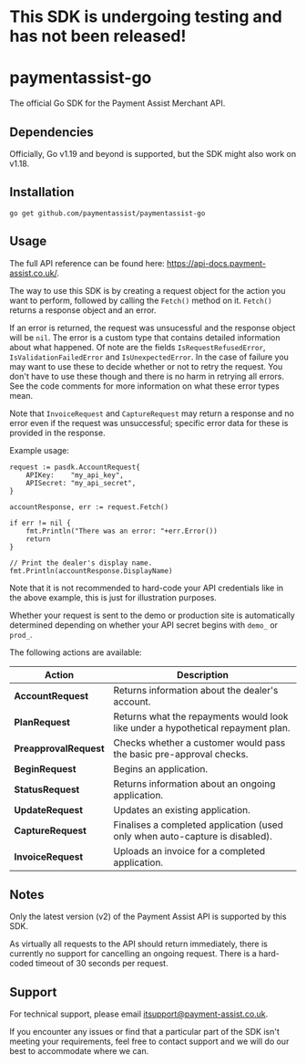 # This SDK is undergoing testing and has not been released!

# paymentassist-go

The official Go SDK for the Payment Assist Merchant API.

## Dependencies

Officially, Go v1.19 and beyond is supported, but the SDK might also work on v1.18.

## Installation

`go get github.com/paymentassist/paymentassist-go`

## Usage

The full API reference can be found here: https://api-docs.payment-assist.co.uk/.

The way to use this SDK is by creating a request object for the action you want to perform, followed by calling the `Fetch()` method on it. `Fetch()` returns a response object and an error.

If an error is returned, the request was unsucessful and the response object will be `nil`. The error is a custom type that contains detailed information about what happened. Of note are the fields `IsRequestRefusedError`, `IsValidationFailedError` and `IsUnexpectedError`. In the case of failure you may want to use these to decide whether or not to retry the request. You don't have to use these though and there is no harm in retrying all errors. See the code comments for more information on what these error types mean.

Note that `InvoiceRequest` and `CaptureRequest` may return a response and no error even if the request was unsuccessful; specific error data for these is provided in the response.

Example usage:

```
request := pasdk.AccountRequest{
	APIKey:    "my_api_key",
	APISecret: "my_api_secret",
}

accountResponse, err := request.Fetch()

if err != nil {
    fmt.Println("There was an error: "+err.Error())
	return
}

// Print the dealer's display name.
fmt.Println(accountResponse.DisplayName)
```

Note that it is not recommended to hard-code your API credentials like in the above example, this is just for illustration purposes.

Whether your request is sent to the demo or production site is automatically determined depending on whether your API secret begins with `demo_` or `prod_`.

The following actions are available:

| Action | Description |
|--------|-------------|
| __AccountRequest__ | Returns information about the dealer's account. |
| __PlanRequest__ | Returns what the repayments would look like under a hypothetical repayment plan. |
| __PreapprovalRequest__ | Checks whether a customer would pass the basic pre-approval checks. |
| __BeginRequest__ | Begins an application. |
| __StatusRequest__ | Returns information about an ongoing application. |
| __UpdateRequest__ | Updates an existing application. |
| __CaptureRequest__ | Finalises a completed application (used only when auto-capture is disabled). |
| __InvoiceRequest__ | Uploads an invoice for a completed application. |

## Notes

Only the latest version (v2) of the Payment Assist API is supported by this SDK.

As virtually all requests to the API should return immediately, there is currently no support for cancelling an ongoing request. There is a hard-coded timeout of 30 seconds per request.

## Support

For technical support, please email [itsupport@payment-assist.co.uk](mailto:itsupport@payment-assist.co.uk).

If you encounter any issues or find that a particular part of the SDK isn't meeting your requirements, feel free to contact support and we will do our best to accommodate where we can.